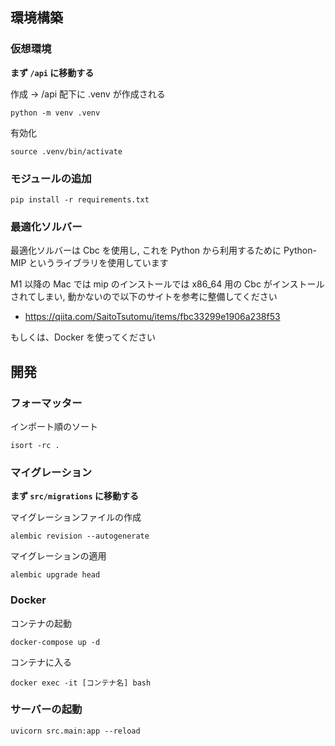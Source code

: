 ## 環境構築

### 仮想環境

**まず `/api` に移動する**

作成 → /api 配下に .venv が作成される

```shell
python -m venv .venv
```

有効化

```shell
source .venv/bin/activate
```

### モジュールの追加

```shell
pip install -r requirements.txt
```

### 最適化ソルバー

最適化ソルバーは Cbc を使用し, これを Python から利用するために Python-MIP というライブラリを使用しています

M1 以降の Mac では mip のインストールでは x86_64 用の Cbc がインストールされてしまい, 動かないので以下のサイトを参考に整備してください

- https://qiita.com/SaitoTsutomu/items/fbc33299e1906a238f53

もしくは、Docker を使ってください

## 開発

### フォーマッター

インポート順のソート

```shell
isort -rc .
```

### マイグレーション

**まず `src/migrations` に移動する**

マイグレーションファイルの作成

```shell
alembic revision --autogenerate
```

マイグレーションの適用

```shell
alembic upgrade head
```

### Docker

コンテナの起動

```shell
docker-compose up -d
```

コンテナに入る

```shell
docker exec -it [コンテナ名] bash
```

### サーバーの起動

```shell
uvicorn src.main:app --reload
```
